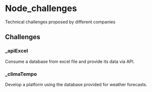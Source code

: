 # Node_challenges
Technical challenges proposed by different companies

## Challenges

### _apiExcel
Consume a database from excel file and provide its data via API.

### _climaTempo
Develop a platform using the database provided for weather forecasts.



